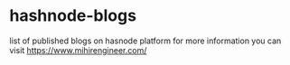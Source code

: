# hashnode-blogs
list of published blogs on hasnode platform
for more information you can visit https://www.mihirengineer.com/

